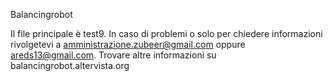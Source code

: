 Balancingrobot

Il file principale è test9.
In caso di problemi o solo per chiedere informazioni rivolgetevi a amministrazione.zubeer@gmail.com oppure areds13@gmail.com.
Trovare altre informazioni su balancingrobot.altervista.org
